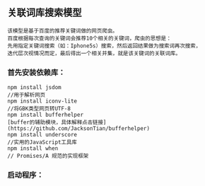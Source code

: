 关联词库搜索模型
-----------------------------------
    该模型是基于百度的推荐关键词做的网页爬虫。
    百度根据每次查询的关键词会推荐10个相关的关键词，爬虫的思想是：
    先用指定关键词搜索（如：Iphone5s）搜索，然后返回结果做为搜索词再次搜索，
    迭代层次视情况而定，最后得出一个相关并集，就是该关键词的关联词库。

### 首先安装依赖库：
    npm install jsdom
    //用于解析网页
    npm install iconv-lite
    //将GBK类型网页转UTF-8
    npm install bufferhelper
    [buffer的辅助模块，具体解释点击链接](https://github.com/JacksonTian/bufferhelper) 
    npm install underscore
    //实用的JavaScript工具库
    npm install when
    // Promises/A 规范的实现框架

### 启动程序：

